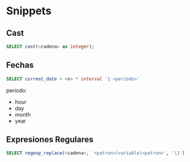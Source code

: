 # Snippets

## Cast
```sql
SELECT cast(<cadena> as integer);
```

## Fechas
```sql
SELECT current_date + <n> * interval '1 <periodo>'
```
periodo:
- hour
- day
- month
- year

## Expresiones Regulares
```sql
SELECT regexp_replace(<cadena>, '<patron>(variable)<patron>', '\1')
```
